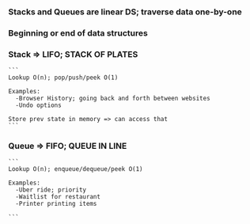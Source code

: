 ### Stacks and Queues are linear DS; traverse data one-by-one

### Beginning or end of data structures 

### Stack => LIFO; STACK OF PLATES
    ```
    Lookup O(n); pop/push/peek O(1)
    
    Examples:
      -Browser History; going back and forth between websites
      -Undo options

    Store prev state in memory => can access that 
    ```
### Queue => FIFO; QUEUE IN LINE
    ```
    Lookup O(n); enqueue/dequeue/peek O(1)

    Examples:
      -Uber ride; priority
      -Waitlist for restaurant
      -Printer printing items
      
    ```
